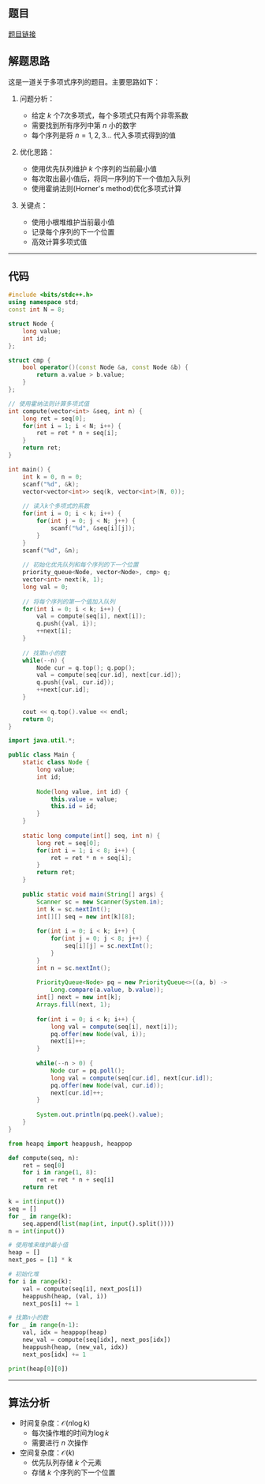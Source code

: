 ## 题目
[题目链接](https://www.nowcoder.com/practice/05dae67ec3a14d95a7f82a3633170502?tpId=182&tqId=314224&sourceUrl=/exam/oj&channenl=wgithub&fromPut=wgithub)

## 解题思路

这是一道关于多项式序列的题目。主要思路如下：

1. 问题分析：
   - 给定 $k$ 个7次多项式，每个多项式只有两个非零系数
   - 需要找到所有序列中第 $n$ 小的数字
   - 每个序列是将 $n=1,2,3...$ 代入多项式得到的值

2. 优化思路：
   - 使用优先队列维护 $k$ 个序列的当前最小值
   - 每次取出最小值后，将同一序列的下一个值加入队列
   - 使用霍纳法则(Horner's method)优化多项式计算

3. 关键点：
   - 使用小根堆维护当前最小值
   - 记录每个序列的下一个位置
   - 高效计算多项式值

---

## 代码

```cpp []
#include <bits/stdc++.h>
using namespace std;
const int N = 8;

struct Node {
    long value;
    int id;
};

struct cmp {
    bool operator()(const Node &a, const Node &b) {
        return a.value > b.value;
    }
};

// 使用霍纳法则计算多项式值
int compute(vector<int> &seq, int n) {
    long ret = seq[0];
    for(int i = 1; i < N; i++) {
        ret = ret * n + seq[i];
    }
    return ret;
}

int main() {
    int k = 0, n = 0;
    scanf("%d", &k);
    vector<vector<int>> seq(k, vector<int>(N, 0));
    
    // 读入k个多项式的系数
    for(int i = 0; i < k; i++) {
        for(int j = 0; j < N; j++) {
            scanf("%d", &seq[i][j]);
        }
    }
    scanf("%d", &n);
    
    // 初始化优先队列和每个序列的下一个位置
    priority_queue<Node, vector<Node>, cmp> q;
    vector<int> next(k, 1);
    long val = 0;
    
    // 将每个序列的第一个值加入队列
    for(int i = 0; i < k; i++) {
        val = compute(seq[i], next[i]);
        q.push({val, i});
        ++next[i];
    }
    
    // 找第n小的数
    while(--n) {
        Node cur = q.top(); q.pop();
        val = compute(seq[cur.id], next[cur.id]);
        q.push({val, cur.id});
        ++next[cur.id];
    }
    
    cout << q.top().value << endl;
    return 0;
}
```

```java []
import java.util.*;

public class Main {
    static class Node {
        long value;
        int id;
        
        Node(long value, int id) {
            this.value = value;
            this.id = id;
        }
    }
    
    static long compute(int[] seq, int n) {
        long ret = seq[0];
        for(int i = 1; i < 8; i++) {
            ret = ret * n + seq[i];
        }
        return ret;
    }
    
    public static void main(String[] args) {
        Scanner sc = new Scanner(System.in);
        int k = sc.nextInt();
        int[][] seq = new int[k][8];
        
        for(int i = 0; i < k; i++) {
            for(int j = 0; j < 8; j++) {
                seq[i][j] = sc.nextInt();
            }
        }
        int n = sc.nextInt();
        
        PriorityQueue<Node> pq = new PriorityQueue<>((a, b) -> 
            Long.compare(a.value, b.value));
        int[] next = new int[k];
        Arrays.fill(next, 1);
        
        for(int i = 0; i < k; i++) {
            long val = compute(seq[i], next[i]);
            pq.offer(new Node(val, i));
            next[i]++;
        }
        
        while(--n > 0) {
            Node cur = pq.poll();
            long val = compute(seq[cur.id], next[cur.id]);
            pq.offer(new Node(val, cur.id));
            next[cur.id]++;
        }
        
        System.out.println(pq.peek().value);
    }
}
```

```python []
from heapq import heappush, heappop

def compute(seq, n):
    ret = seq[0]
    for i in range(1, 8):
        ret = ret * n + seq[i]
    return ret

k = int(input())
seq = []
for _ in range(k):
    seq.append(list(map(int, input().split())))
n = int(input())

# 使用堆来维护最小值
heap = []
next_pos = [1] * k

# 初始化堆
for i in range(k):
    val = compute(seq[i], next_pos[i])
    heappush(heap, (val, i))
    next_pos[i] += 1

# 找第n小的数
for _ in range(n-1):
    val, idx = heappop(heap)
    new_val = compute(seq[idx], next_pos[idx])
    heappush(heap, (new_val, idx))
    next_pos[idx] += 1

print(heap[0][0])
```

---

## 算法分析
- 时间复杂度：$\mathcal{O}(n\log k)$
  - 每次操作堆的时间为$\log k$
  - 需要进行 $n$ 次操作
- 空间复杂度：$\mathcal{O}(k)$
  - 优先队列存储 $k$ 个元素
  - 存储 $k$ 个序列的下一个位置

